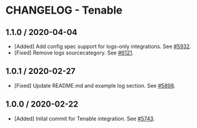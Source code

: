 # CHANGELOG - Tenable

## 1.1.0 / 2020-04-04

* [Added] Add config spec support for logs-only integrations. See [#5932](https://github.com/DataDog/integrations-core/pull/5932).
* [Fixed] Remove logs sourcecategory. See [#6121](https://github.com/DataDog/integrations-core/pull/6121).

## 1.0.1 / 2020-02-27

* [Fixed] Update README.md and example log section. See [#5898](https://github.com/DataDog/integrations-core/pull/5898).

## 1.0.0 / 2020-02-22

* [Added] Inital commit for Tenable integration. See [#5743](https://github.com/DataDog/integrations-core/pull/5743).


